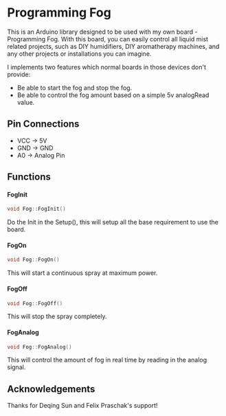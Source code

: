 Programming Fog
===========
This is an Arduino library designed to be used with my own board - Programming Fog. With this board, you can easily control all liquid mist related projects, such as DIY humidifiers, DIY aromatherapy machines, and any other projects or installations you can imagine.

I implements two features which normal boards in those devices don't provide:

* Be able to start the fog and stop the fog.
* Be able to control the fog amount based on a simple 5v analogRead value.

## Pin Connections

* VCC -> 5V
* GND -> GND
* A0 -> Analog Pin

## Functions

#### FogInit

```cpp
void Fog::FogInit() 
```
Do the Init in the Setup(), this will setup all the base requirement to use the board.

#### FogOn

```cpp
void Fog::FogOn()
```
This will start a continuous spray at maximum power.

#### FogOff

```cpp
void Fog::FogOff()
```
This will stop the spray completely.

#### FogAnalog

```cpp
void Fog::FogAnalog()
```
This will control the amount of fog in real time by reading in the analog signal.

## Acknowledgements

Thanks for Deqing Sun and Felix Praschak's support!
